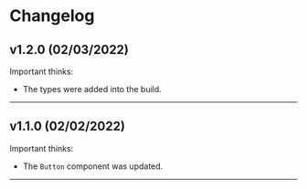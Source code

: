 # Changelog

## v1.2.0 (02/03/2022)
Important thinks:

- The types were added into the build.
--------------------

## v1.1.0 (02/02/2022)
Important thinks:

- The `Button` component was updated.
--------------------
